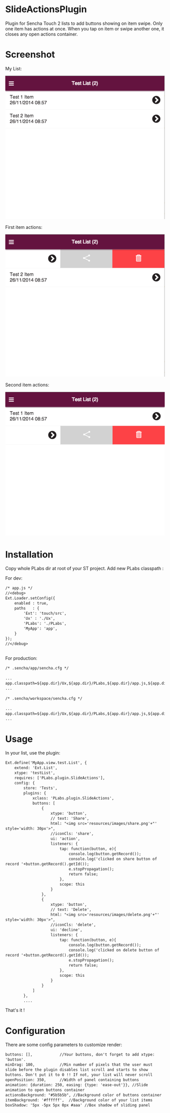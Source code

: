 SlideActionsPlugin
==================

Plugin for Sencha Touch 2 lists to add buttons showing on item swipe.
Only one item has actions at once. When you tap on item or swipe another one, it closes any open actions container.

Screenshot
==========

My List:

![alt tag](https://raw.githubusercontent.com/Positive-LABS/SlideActionsPlugin/master/ScreenShots/SlideActionsPlugin-ss1.png)

First item actions:

![alt tag](https://raw.githubusercontent.com/Positive-LABS/SlideActionsPlugin/master/ScreenShots/SlideActionsPlugin-ss2.png)

Second item actions:

![alt tag](https://raw.githubusercontent.com/Positive-LABS/SlideActionsPlugin/master/ScreenShots/SlideActionsPlugin-ss3.png)

Installation
============

Copy whole PLabs dir at root of your ST project. Add new PLabs classpath :

For dev:

```
/* app.js */
//<debug>
Ext.Loader.setConfig({
    enabled : true,
    paths   : {
        'Ext': 'touch/src',
        'Ux' : './Ux',
        'PLabs': './PLabs',
        'MyApp': 'app',
    }
});
//</debug>


```

For production:

```
/* .sencha/app/sencha.cfg */

...
app.classpath=${app.dir}/Ux,${app.dir}/PLabs,${app.dir}/app.js,${app.dir}/app
...

/* .sencha/workspace/sencha.cfg */

...
app.classpath=${app.dir}/Ux,${app.dir}/PLabs,${app.dir}/app.js,${app.dir}/app
...

```

Usage
=====

In your list, use the plugin:

```
Ext.define('MyApp.view.test.List', {
    extend: 'Ext.List',
    xtype: 'testList',
    requires: ['PLabs.plugin.SlideActions'],
    config: {
        store: 'Tests',
        plugins: {
            xclass: 'PLabs.plugin.SlideActions',
            buttons: [
                {
                    xtype: 'button',
                    // text: 'Share',
                    html: "<img src='resources/images/share.png'+"' style='width: 30px'>",
                    //iconCls: 'share',
                    ui: 'action',
                    listeners: {
                        tap: function(button, e){
                            console.log(button.getRecord());
                            console.log('clicked on share button of record '+button.getRecord().getId());
                            e.stopPropagation();
                            return false;
                        },
                        scope: this
                    }
                },
                {
                    xtype: 'button',
                    // text: 'Delete',
                    html: "<img src='resources/images/delete.png'+"' style='width: 30px'>",
                    //iconCls: 'delete',
                    ui: 'decline',
                    listeners: {
                        tap: function(button, e){
                            console.log(button.getRecord());
                            console.log('clicked on delete button of record '+button.getRecord().getId());
                            e.stopPropagation();
                            return false;
                        },
                        scope: this
                    }
                }
            ]
        },
        ....
```

That's it !

Configuration
=============

There are some config parameters to customize render:

```
buttons: [],            //Your buttons, don't forget to add xtype: 'button'.
minDrag: 100,           //Min number of pixels that the user must slide before the plugin disables list scroll and starts to show buttons. Don't put it to 0 !! If not, your list will never scroll
openPosition: 350,      //Width of panel containing buttons
animation: {duration: 250, easing: {type: 'ease-out'}}, //Slide animation to open buttons container
actionsBackground: "#5b5b5b", //Background color of buttons container
itemBackground: '#ffffff',  //Background color of your list items
boxShadow: '5px -5px 5px 0px #aaa' //Box shadow of sliding panel
```
